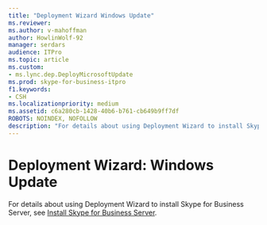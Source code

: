 ```yaml
---
title: "Deployment Wizard Windows Update"
ms.reviewer: 
ms.author: v-mahoffman
author: HowlinWolf-92
manager: serdars
audience: ITPro
ms.topic: article
ms.custom:
- ms.lync.dep.DeployMicrosoftUpdate
ms.prod: skype-for-business-itpro
f1.keywords:
- CSH
ms.localizationpriority: medium
ms.assetid: c6a280cb-1428-40b6-b761-cb649b9ff7df
ROBOTS: NOINDEX, NOFOLLOW
description: "For details about using Deployment Wizard to install Skype for Business Server, see Install Skype for Business Server."
---
```


# Deployment Wizard: Windows Update
 
For details about using Deployment Wizard to install Skype for Business Server, see [Install Skype for Business Server](../../../deploy/install/install.md).
  

